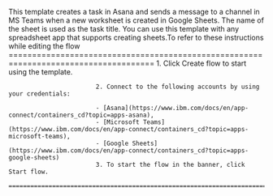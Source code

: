 This template creates a task in Asana and sends a message to a channel in MS Teams when a new worksheet is created in Google Sheets. The name of the sheet is used as the task title. You can use this template with any spreadsheet app that supports creating sheets.To refer to these instructions while editing the flow
        =====================================================================================
                            1. Click Create flow to start using the template.

                            2. Connect to the following accounts by using your credentials:

                            - [Asana](https://www.ibm.com/docs/en/app-connect/containers_cd?topic=apps-asana),
                            - [Microsoft Teams](https://www.ibm.com/docs/en/app-connect/containers_cd?topic=apps-microsoft-teams),
                            - [Google Sheets](https://www.ibm.com/docs/en/app-connect/containers_cd?topic=apps-google-sheets)
                            3. To start the flow in the banner, click Start flow.
        ==========================================================================================
